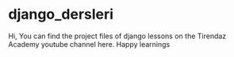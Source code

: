 # django_dersleri

Hi, You can find the project files of django lessons on the Tirendaz Academy youtube channel here. Happy learnings
